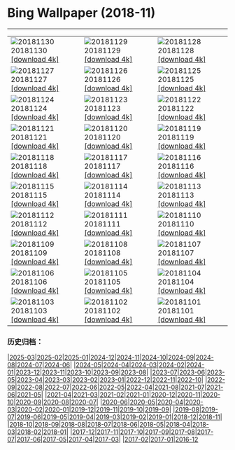 # Bing Wallpaper (2018-11)
**************

<table><tr><td><img class="wallpaper" src="https://www.bing.com/az/hprichbg/rb/RedAntarctica_ZH-CN10525229225_1920x1080.jpg" alt="20181130"> 20181130 <a class="wallpaper_link" href="https://www.bing.com/az/hprichbg/rb/RedAntarctica_ZH-CN10525229225_UHD.jpg">[download 4k]</a></td><td><img class="wallpaper" src="https://www.bing.com/az/hprichbg/rb/KilchurnSky_ZH-CN9305096030_1920x1080.jpg" alt="20181129"> 20181129 <a class="wallpaper_link" href="https://www.bing.com/az/hprichbg/rb/KilchurnSky_ZH-CN9305096030_UHD.jpg">[download 4k]</a></td><td><img class="wallpaper" src="https://www.bing.com/az/hprichbg/rb/FrankfurtXmas_ZH-CN9289866662_1920x1080.jpg" alt="20181128"> 20181128 <a class="wallpaper_link" href="https://www.bing.com/az/hprichbg/rb/FrankfurtXmas_ZH-CN9289866662_UHD.jpg">[download 4k]</a></td></tr><tr><td><img class="wallpaper" src="https://www.bing.com/az/hprichbg/rb/GodrevyLighthouse_ZH-CN10749942094_1920x1080.jpg" alt="20181127"> 20181127 <a class="wallpaper_link" href="https://www.bing.com/az/hprichbg/rb/GodrevyLighthouse_ZH-CN10749942094_UHD.jpg">[download 4k]</a></td><td><img class="wallpaper" src="https://www.bing.com/az/hprichbg/rb/FoxMolt_ZH-CN7917304192_1920x1080.jpg" alt="20181126"> 20181126 <a class="wallpaper_link" href="https://www.bing.com/az/hprichbg/rb/FoxMolt_ZH-CN7917304192_UHD.jpg">[download 4k]</a></td><td><img class="wallpaper" src="https://www.bing.com/az/hprichbg/rb/AliceCentralPark_ZH-CN9031006021_1920x1080.jpg" alt="20181125"> 20181125 <a class="wallpaper_link" href="https://www.bing.com/az/hprichbg/rb/AliceCentralPark_ZH-CN9031006021_UHD.jpg">[download 4k]</a></td></tr><tr><td><img class="wallpaper" src="https://www.bing.com/az/hprichbg/rb/NorsteadLights_ZH-CN9558383357_1920x1080.jpg" alt="20181124"> 20181124 <a class="wallpaper_link" href="https://www.bing.com/az/hprichbg/rb/NorsteadLights_ZH-CN9558383357_UHD.jpg">[download 4k]</a></td><td><img class="wallpaper" src="https://www.bing.com/az/hprichbg/rb/DarwinOrigin_ZH-CN13549933105_1920x1080.jpg" alt="20181123"> 20181123 <a class="wallpaper_link" href="https://www.bing.com/az/hprichbg/rb/DarwinOrigin_ZH-CN13549933105_UHD.jpg">[download 4k]</a></td><td><img class="wallpaper" src="https://www.bing.com/az/hprichbg/rb/VarennaSnow_ZH-CN7673479242_1920x1080.jpg" alt="20181122"> 20181122 <a class="wallpaper_link" href="https://www.bing.com/az/hprichbg/rb/VarennaSnow_ZH-CN7673479242_UHD.jpg">[download 4k]</a></td></tr><tr><td><img class="wallpaper" src="https://www.bing.com/az/hprichbg/rb/EibseeHerbst_ZH-CN9383344658_1920x1080.jpg" alt="20181121"> 20181121 <a class="wallpaper_link" href="https://www.bing.com/az/hprichbg/rb/EibseeHerbst_ZH-CN9383344658_UHD.jpg">[download 4k]</a></td><td><img class="wallpaper" src="https://www.bing.com/az/hprichbg/rb/PoniesWales_ZH-CN11520520997_1920x1080.jpg" alt="20181120"> 20181120 <a class="wallpaper_link" href="https://www.bing.com/az/hprichbg/rb/PoniesWales_ZH-CN11520520997_UHD.jpg">[download 4k]</a></td><td><img class="wallpaper" src="https://www.bing.com/az/hprichbg/rb/TDPflamingos_ZH-CN9958639267_1920x1080.jpg" alt="20181119"> 20181119 <a class="wallpaper_link" href="https://www.bing.com/az/hprichbg/rb/TDPflamingos_ZH-CN9958639267_UHD.jpg">[download 4k]</a></td></tr><tr><td><img class="wallpaper" src="https://www.bing.com/az/hprichbg/rb/NarrowsZion_ZH-CN9686302838_1920x1080.jpg" alt="20181118"> 20181118 <a class="wallpaper_link" href="https://www.bing.com/az/hprichbg/rb/NarrowsZion_ZH-CN9686302838_UHD.jpg">[download 4k]</a></td><td><img class="wallpaper" src="https://www.bing.com/az/hprichbg/rb/GeorgiaAquarium_ZH-CN12748518316_1920x1080.jpg" alt="20181117"> 20181117 <a class="wallpaper_link" href="https://www.bing.com/az/hprichbg/rb/GeorgiaAquarium_ZH-CN12748518316_UHD.jpg">[download 4k]</a></td><td><img class="wallpaper" src="https://www.bing.com/az/hprichbg/rb/SpiritBearSleeps_ZH-CN7690026884_1920x1080.jpg" alt="20181116"> 20181116 <a class="wallpaper_link" href="https://www.bing.com/az/hprichbg/rb/SpiritBearSleeps_ZH-CN7690026884_UHD.jpg">[download 4k]</a></td></tr><tr><td><img class="wallpaper" src="https://www.bing.com/az/hprichbg/rb/ChiribiqueteNP_ZH-CN10719426351_1920x1080.jpg" alt="20181115"> 20181115 <a class="wallpaper_link" href="https://www.bing.com/az/hprichbg/rb/ChiribiqueteNP_ZH-CN10719426351_UHD.jpg">[download 4k]</a></td><td><img class="wallpaper" src="https://www.bing.com/az/hprichbg/rb/EcolaSP_ZH-CN10746626161_1920x1080.jpg" alt="20181114"> 20181114 <a class="wallpaper_link" href="https://www.bing.com/az/hprichbg/rb/EcolaSP_ZH-CN10746626161_UHD.jpg">[download 4k]</a></td><td><img class="wallpaper" src="https://www.bing.com/az/hprichbg/rb/LeGivre_ZH-CN7576437900_1920x1080.jpg" alt="20181113"> 20181113 <a class="wallpaper_link" href="https://www.bing.com/az/hprichbg/rb/LeGivre_ZH-CN7576437900_UHD.jpg">[download 4k]</a></td></tr><tr><td><img class="wallpaper" src="https://www.bing.com/az/hprichbg/rb/TundraSwanMN_ZH-CN10780647219_1920x1080.jpg" alt="20181112"> 20181112 <a class="wallpaper_link" href="https://www.bing.com/az/hprichbg/rb/TundraSwanMN_ZH-CN10780647219_UHD.jpg">[download 4k]</a></td><td><img class="wallpaper" src="https://www.bing.com/az/hprichbg/rb/HamersleyGorge_ZH-CN6901064951_1920x1080.jpg" alt="20181111"> 20181111 <a class="wallpaper_link" href="https://www.bing.com/az/hprichbg/rb/HamersleyGorge_ZH-CN6901064951_UHD.jpg">[download 4k]</a></td><td><img class="wallpaper" src="https://www.bing.com/az/hprichbg/rb/WavePoppy_ZH-CN9071800685_1920x1080.jpg" alt="20181110"> 20181110 <a class="wallpaper_link" href="https://www.bing.com/az/hprichbg/rb/WavePoppy_ZH-CN9071800685_UHD.jpg">[download 4k]</a></td></tr><tr><td><img class="wallpaper" src="https://www.bing.com/az/hprichbg/rb/BadlandsBday_ZH-CN10969348074_1920x1080.jpg" alt="20181109"> 20181109 <a class="wallpaper_link" href="https://www.bing.com/az/hprichbg/rb/BadlandsBday_ZH-CN10969348074_UHD.jpg">[download 4k]</a></td><td><img class="wallpaper" src="https://www.bing.com/az/hprichbg/rb/CupFungus_ZH-CN9348475069_1920x1080.jpg" alt="20181108"> 20181108 <a class="wallpaper_link" href="https://www.bing.com/az/hprichbg/rb/CupFungus_ZH-CN9348475069_UHD.jpg">[download 4k]</a></td><td><img class="wallpaper" src="https://www.bing.com/az/hprichbg/rb/ManateeAwareness_ZH-CN7743165279_1920x1080.jpg" alt="20181107"> 20181107 <a class="wallpaper_link" href="https://www.bing.com/az/hprichbg/rb/ManateeAwareness_ZH-CN7743165279_UHD.jpg">[download 4k]</a></td></tr><tr><td><img class="wallpaper" src="https://www.bing.com/az/hprichbg/rb/lidongjieya_ZH-CN9263684179_1920x1080.jpg" alt="20181106"> 20181106 <a class="wallpaper_link" href="https://www.bing.com/az/hprichbg/rb/lidongjieya_ZH-CN9263684179_UHD.jpg">[download 4k]</a></td><td><img class="wallpaper" src="https://www.bing.com/az/hprichbg/rb/HoneycombKoolamaBay_ZH-CN8963688992_1920x1080.jpg" alt="20181105"> 20181105 <a class="wallpaper_link" href="https://www.bing.com/az/hprichbg/rb/HoneycombKoolamaBay_ZH-CN8963688992_UHD.jpg">[download 4k]</a></td><td><img class="wallpaper" src="https://www.bing.com/az/hprichbg/rb/AutumnNeuschwanstein_ZH-CN11491134791_1920x1080.jpg" alt="20181104"> 20181104 <a class="wallpaper_link" href="https://www.bing.com/az/hprichbg/rb/AutumnNeuschwanstein_ZH-CN11491134791_UHD.jpg">[download 4k]</a></td></tr><tr><td><img class="wallpaper" src="https://www.bing.com/az/hprichbg/rb/NYCM_ZH-CN8945321005_1920x1080.jpg" alt="20181103"> 20181103 <a class="wallpaper_link" href="https://www.bing.com/az/hprichbg/rb/NYCM_ZH-CN8945321005_UHD.jpg">[download 4k]</a></td><td><img class="wallpaper" src="https://www.bing.com/az/hprichbg/rb/BisonDay_ZH-CN9548343838_1920x1080.jpg" alt="20181102"> 20181102 <a class="wallpaper_link" href="https://www.bing.com/az/hprichbg/rb/BisonDay_ZH-CN9548343838_UHD.jpg">[download 4k]</a></td><td><img class="wallpaper" src="https://www.bing.com/az/hprichbg/rb/DeadPhotographer_ZH-CN9480942912_1920x1080.jpg" alt="20181101"> 20181101 <a class="wallpaper_link" href="https://www.bing.com/az/hprichbg/rb/DeadPhotographer_ZH-CN9480942912_UHD.jpg">[download 4k]</a></td></tr></table>

### 历史归档：

|[2025-03](/../2025-03/2025-03.md)|[2025-02](/../2025-02/2025-02.md)|[2025-01](/../2025-01/2025-01.md)|[2024-12](/../2024-12/2024-12.md)|[2024-11](/../2024-11/2024-11.md)|[2024-10](/../2024-10/2024-10.md)|[2024-09](/../2024-09/2024-09.md)|[2024-08](/../2024-08/2024-08.md)|[2024-07](/../2024-07/2024-07.md)|[2024-06](/../2024-06/2024-06.md)|
|[2024-05](/../2024-05/2024-05.md)|[2024-04](/../2024-04/2024-04.md)|[2024-03](/../2024-03/2024-03.md)|[2024-02](/../2024-02/2024-02.md)|[2024-01](/../2024-01/2024-01.md)|[2023-12](/../2023-12/2023-12.md)|[2023-11](/../2023-11/2023-11.md)|[2023-10](/../2023-10/2023-10.md)|[2023-09](/../2023-09/2023-09.md)|[2023-08](/../2023-08/2023-08.md)|
|[2023-07](/../2023-07/2023-07.md)|[2023-06](/../2023-06/2023-06.md)|[2023-05](/../2023-05/2023-05.md)|[2023-04](/../2023-04/2023-04.md)|[2023-03](/../2023-03/2023-03.md)|[2023-02](/../2023-02/2023-02.md)|[2023-01](/../2023-01/2023-01.md)|[2022-12](/../2022-12/2022-12.md)|[2022-11](/../2022-11/2022-11.md)|[2022-10](/../2022-10/2022-10.md)|
|[2022-09](/../2022-09/2022-09.md)|[2022-08](/../2022-08/2022-08.md)|[2022-07](/../2022-07/2022-07.md)|[2022-06](/../2022-06/2022-06.md)|[2022-05](/../2022-05/2022-05.md)|[2022-04](/../2022-04/2022-04.md)|[2021-08](/../2021-08/2021-08.md)|[2021-07](/../2021-07/2021-07.md)|[2021-06](/../2021-06/2021-06.md)|[2021-05](/../2021-05/2021-05.md)|
|[2021-04](/../2021-04/2021-04.md)|[2021-03](/../2021-03/2021-03.md)|[2021-02](/../2021-02/2021-02.md)|[2021-01](/../2021-01/2021-01.md)|[2020-12](/../2020-12/2020-12.md)|[2020-11](/../2020-11/2020-11.md)|[2020-10](/../2020-10/2020-10.md)|[2020-09](/../2020-09/2020-09.md)|[2020-08](/../2020-08/2020-08.md)|[2020-07](/../2020-07/2020-07.md)|
|[2020-06](/../2020-06/2020-06.md)|[2020-05](/../2020-05/2020-05.md)|[2020-04](/../2020-04/2020-04.md)|[2020-03](/../2020-03/2020-03.md)|[2020-02](/../2020-02/2020-02.md)|[2020-01](/../2020-01/2020-01.md)|[2019-12](/../2019-12/2019-12.md)|[2019-11](/../2019-11/2019-11.md)|[2019-10](/../2019-10/2019-10.md)|[2019-09](/../2019-09/2019-09.md)|
|[2019-08](/../2019-08/2019-08.md)|[2019-07](/../2019-07/2019-07.md)|[2019-06](/../2019-06/2019-06.md)|[2019-05](/../2019-05/2019-05.md)|[2019-04](/../2019-04/2019-04.md)|[2019-03](/../2019-03/2019-03.md)|[2019-02](/../2019-02/2019-02.md)|[2019-01](/../2019-01/2019-01.md)|[2018-12](/../2018-12/2018-12.md)|[2018-11](/2018-11.md)|
|[2018-10](/../2018-10/2018-10.md)|[2018-09](/../2018-09/2018-09.md)|[2018-08](/../2018-08/2018-08.md)|[2018-07](/../2018-07/2018-07.md)|[2018-06](/../2018-06/2018-06.md)|[2018-05](/../2018-05/2018-05.md)|[2018-04](/../2018-04/2018-04.md)|[2018-03](/../2018-03/2018-03.md)|[2018-02](/../2018-02/2018-02.md)|[2018-01](/../2018-01/2018-01.md)|
|[2017-12](/../2017-12/2017-12.md)|[2017-11](/../2017-11/2017-11.md)|[2017-10](/../2017-10/2017-10.md)|[2017-09](/../2017-09/2017-09.md)|[2017-08](/../2017-08/2017-08.md)|[2017-07](/../2017-07/2017-07.md)|[2017-06](/../2017-06/2017-06.md)|[2017-05](/../2017-05/2017-05.md)|[2017-04](/../2017-04/2017-04.md)|[2017-03](/../2017-03/2017-03.md)|
|[2017-02](/../2017-02/2017-02.md)|[2017-01](/../2017-01/2017-01.md)|[2016-12](/../2016-12/2016-12.md)